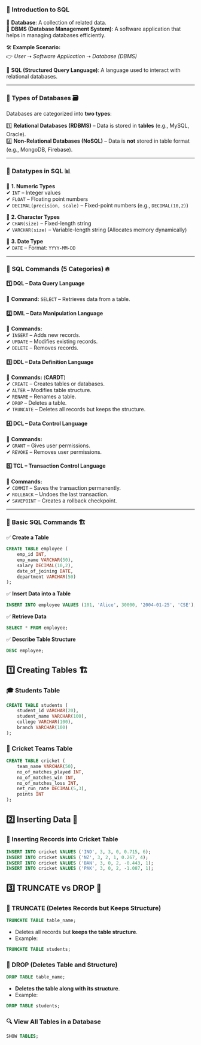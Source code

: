 ### 📌 **Introduction to SQL**  
🔹 **Database**: A collection of related data.  
🔹 **DBMS (Database Management System)**: A software application that helps in managing databases efficiently.  

🛠 **Example Scenario:**  
👉 *User* ➝ *Software Application* ➝ *Database (DBMS)*  

🔹 **SQL (Structured Query Language)**: A language used to interact with relational databases.  

---

### 📌 **Types of Databases** 🗃  
Databases are categorized into **two types**:  

1️⃣ **Relational Databases (RDBMS)** – Data is stored in **tables** (e.g., MySQL, Oracle).  
2️⃣ **Non-Relational Databases (NoSQL)** – Data is **not** stored in table format (e.g., MongoDB, Firebase).  

---

### 📌 **Datatypes in SQL** 📊  

📌 **1. Numeric Types**  
✔ `INT` – Integer values  
✔ `FLOAT` – Floating point numbers  
✔ `DECIMAL(precision, scale)` – Fixed-point numbers (e.g., `DECIMAL(10,2)`)  

📌 **2. Character Types**  
✔ `CHAR(size)` – Fixed-length string  
✔ `VARCHAR(size)` – Variable-length string (Allocates memory dynamically)  

📌 **3. Date Type**  
✔ `DATE` – Format: `YYYY-MM-DD`  

---

### 📌 **SQL Commands (5 Categories)** 🔥  

#### **1️⃣ DQL – Data Query Language**  
🔹 **Command:** `SELECT` – Retrieves data from a table.  

#### **2️⃣ DML – Data Manipulation Language**  
🔹 **Commands:**  
✔ `INSERT` – Adds new records.  
✔ `UPDATE` – Modifies existing records.  
✔ `DELETE` – Removes records.  

#### **3️⃣ DDL – Data Definition Language**  
🔹 **Commands:** (**CARDT**)  
✔ `CREATE` – Creates tables or databases.  
✔ `ALTER` – Modifies table structure.  
✔ `RENAME` – Renames a table.  
✔ `DROP` – Deletes a table.  
✔ `TRUNCATE` – Deletes all records but keeps the structure.  

#### **4️⃣ DCL – Data Control Language**  
🔹 **Commands:**  
✔ `GRANT` – Gives user permissions.  
✔ `REVOKE` – Removes user permissions.  

#### **5️⃣ TCL – Transaction Control Language**  
🔹 **Commands:**  
✔ `COMMIT` – Saves the transaction permanently.  
✔ `ROLLBACK` – Undoes the last transaction.  
✔ `SAVEPOINT` – Creates a rollback checkpoint.  

---

### 📌 **Basic SQL Commands** 🏗  

✅ **Create a Table**  
```sql
CREATE TABLE employee (
    emp_id INT,
    emp_name VARCHAR(50),
    salary DECIMAL(10,2),
    date_of_joining DATE,
    department VARCHAR(50)
);
```

✅ **Insert Data into a Table**  
```sql
INSERT INTO employee VALUES (101, 'Alice', 30000, '2004-01-25', 'CSE');
```

✅ **Retrieve Data**  
```sql
SELECT * FROM employee;
```

✅ **Describe Table Structure**  
```sql
DESC employee;
```

## 1️⃣ Creating Tables 🏗️

### 🎓 Students Table
```sql
CREATE TABLE students (
    student_id VARCHAR(20), 
    student_name VARCHAR(100), 
    college VARCHAR(100), 
    branch VARCHAR(100)
);
```

### 🏏 Cricket Teams Table
```sql
CREATE TABLE cricket (
    team_name VARCHAR(50), 
    no_of_matches_played INT, 
    no_of_matches_win INT, 
    no_of_matches_loss INT, 
    net_run_rate DECIMAL(5,3), 
    points INT
);
```

## 2️⃣ Inserting Data 📝

### 🔹 Inserting Records into Cricket Table
```sql
INSERT INTO cricket VALUES ('IND', 3, 3, 0, 0.715, 6);
INSERT INTO cricket VALUES ('NZ', 3, 2, 1, 0.267, 4);
INSERT INTO cricket VALUES ('BAN', 3, 0, 2, -0.443, 1);
INSERT INTO cricket VALUES ('PAK', 3, 0, 2, -1.087, 1);
```

## 3️⃣ TRUNCATE vs DROP 🚀

### 🔹 TRUNCATE (Deletes Records but Keeps Structure)
```sql
TRUNCATE TABLE table_name;
```
- Deletes all records but **keeps the table structure**.
- Example:
```sql
TRUNCATE TABLE students;
```

### 🔹 DROP (Deletes Table and Structure)
```sql
DROP TABLE table_name;
```
- **Deletes the table along with its structure**.
- Example:
```sql
DROP TABLE students;
```

### 🔍 View All Tables in a Database
```sql
SHOW TABLES;
```
